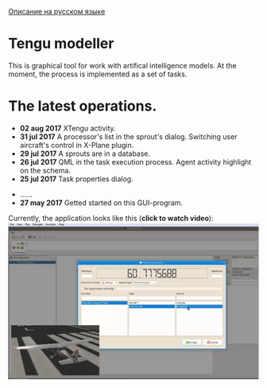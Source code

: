 [Описание на русском языке](README.ru.md)

# Tengu modeller

This is graphical tool for work with artifical intelligence models. At the moment, the process is implemented as a set of tasks.

# The latest operations.

- **02 aug 2017** XTengu activity.
- **31 jul 2017** A processor's list in the sprout's dialog. Switching user aircraft's control in X-Plane plugin.
- **29 jul 2017** A sprouts are in a database.
- **26 jul 2017** QML in the task execution process. Agent activity highlight on the schema.
- **25 jul 2017** Task properties dialog.
<!--
- **23 jul 2017** Process simulation start. Vehicle simulation start.
- **22 jul 2017** Stored links appear on the screen.
- **21 jul 2017** Resize for ANDor. Focus and activity of abstract agent.
- **20 jul 2017** Remove agent from database. Create task from schema's menu.
- **16 jul 2017** Bug with item coordinates. Upsert (insert or update if exists). Bug with cleaning tree item.
- **15 jul 2017** With remarks, but model was opened.
- **14 jul 2017** Cleaning of selected tree element. Creating element process was remade.
- **13 jul 2017** Some elements was appear in open dialog.
- **12 jul 2017** Message about errors.
- **11 jul 2017** Index has been created automatically. Dirty, but tasks and processes does store in his own collections.
- **08 jul 2017** Mongo indexes (not completed).
- **07 jul 2017** The vehicle was stored into database.
- **06 jul 2017** The process graphics item. Graphical coordinates moved into AbstractEntity.
- **05 jul 2017** Entering SproutableAgent class. Creating some agents from structure tree context menu.
- **04 jul 2017** Fix a bug with cleaning the scene. Automatical naming for the tasks and the sprouts.
- **03 jul 2017** Execution mode for graphical link item. Orphanded sprout.
- **02 jul 2017** Sprout's subscribtion to external signal.
- **30 jun 2017** Fill sprout's list in dialog. Subscribtion sprout to his signal.
- **28 jun 2017** Lists of processes and tasks in Sprout's properties dialog.
- **27 jun 2017** The sprout proxy for the simulation process.
- **26 jun 2017** X-Plane simulation process.
- **24 jun 2017** The sprout's properties dialog. Tree-like workspace structure.
- **23 jun 2017** A "Human name" was appended. Links ("sprouts") selection. Sprout's constraints.
- **22 jun 2017** Bug when cleaning the scene. The schema of the inheritance of elements with links was remade.
- **21 jun 2017** Redone the rendering of "Sprout". Choice of type and rotation angle for the "Sprout". Remove an element
    from schema. Links from the top and bottom of the task.
- **20 jun 2017** Moving the link together with the task. Changing execution mode for the element.
- **19 jun 2017** Stoping of the create link process by escape key. The noses for the arrows.
- **18 jun 2017** ANDor, ORer elements. Changing of the task name. Remade painting method. Creating a link (not completed).
- **17 jun 2017** A stop process element was drawed. Moving elements on the schema. Drop event on schema. "File" toolbar.
- **16 jun 2017** SchemaView does accept drag events. A start process element was created.
- **14 jun 2017** The interface of the stored object was added.
- **13 jun 2017** Add drag event for library toolbar, began to make a save in the mongo. A fake task was stored into mongoDB.
- **12 jun 2017** Add XPlaneAgent and XPlaneAgentItem as persistent invisible agent to simulation purpose. Add a tool buttons
    for simulation and change execution mode. Background colors for agent's properties. The billet for element's library toolbar.
- **11 jun 2017** Added MVC-bindings with the entity properties. The first properties of "entities" appeared on the screen.
-->
- ......
- **27 may 2017** Getted started on this GUI-program.

Currently, the application looks like this (**click to watch video**):
[![Currently look](pictures/today.png)](https://youtu.be/dRRLE0nuRro)


